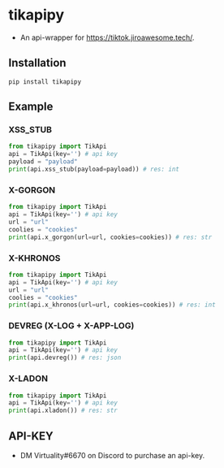 # tikapipy

- An api-wrapper for https://tiktok.jiroawesome.tech/.

## Installation

```
pip install tikapipy
```

## Example

### XSS_STUB

```python
from tikapipy import TikApi
api = TikApi(key='') # api key
payload = "payload"
print(api.xss_stub(payload=payload)) # res: int
```

### X-GORGON

```python
from tikapipy import TikApi
api = TikApi(key='') # api key
url = "url"
coolies = "cookies"
print(api.x_gorgon(url=url, cookies=cookies)) # res: str
```

### X-KHRONOS

```python
from tikapipy import TikApi
api = TikApi(key='') # api key
url = "url"
coolies = "cookies"
print(api.x_khronos(url=url, cookies=cookies)) # res: int
```

### DEVREG (X-LOG + X-APP-LOG)

```python
from tikapipy import TikApi
api = TikApi(key='') # api key
print(api.devreg()) # res: json
```

### X-LADON

```python
from tikapipy import TikApi
api = TikApi(key='') # api key
print(api.xladon()) # res: str
```

## API-KEY

- DM Virtuality#6670 on Discord to purchase an api-key.
